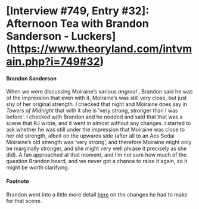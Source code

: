 # [Interview #749, Entry #32]: Afternoon Tea with Brandon Sanderson - Luckers](https://www.theoryland.com/intvmain.php?i=749#32)

#### Brandon Sanderson

When we were discussing Moiraine’s various
*angreal*
, Brandon said he was of the impression that even with it, Moiraine’s was still very close, but just shy of her original strength. I checked that night and Moiraine does say in
*Towers of Midnight*
that with it she is 'very strong, stronger than I was before'. I checked with Brandon and he nodded and said that that was a scene that RJ wrote, and it went in almost without any changes. I started to ask whether he was still under the impression that Moiraine was close to her old strength, albeit on the upwards side (after all to an Aes Sedai Moiraine’s old strength was ‘very strong’, and therefore Moiraine might only be marginally stronger, and she might very well phrase it precisely as she did). A fan approached at that moment, and I’m not sure how much of the question Brandon heard, and we never got a chance to raise it again, so it might be worth clarifying.

#### Footnote

Brandon went into a little more detail
[here](http://www.theoryland.com/intvmain.php?i=722#8)
on the changes he had to make for that scene.

